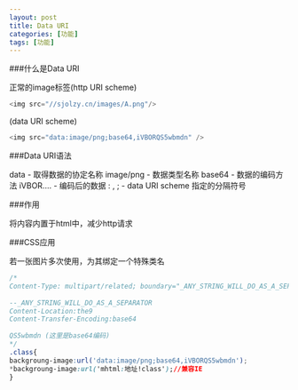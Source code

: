 ```yaml
---
layout: post
title: Data URI
categories: [功能]
tags: [功能]
---
```


###什么是Data URI

正常的image标签(http URI scheme)
```js
<img src="//sjolzy.cn/images/A.png"/>
```
(data URI scheme)
```js
<img src="data:image/png;base64,iVBORQS5wbmdn" />
```

###Data URI语法

data - 取得数据的协定名称
image/png - 数据类型名称
base64 - 数据的编码方法
iVBOR.... - 编码后的数据
\: , ; - data URI scheme 指定的分隔符号

###作用

将内容内置于html中，减少http请求


###CSS应用

若一张图片多次使用，为其绑定一个特殊类名
```css
/*
Content-Type: multipart/related; boundary="_ANY_STRING_WILL_DO_AS_A_SEPARATOR"
 
--_ANY_STRING_WILL_DO_AS_A_SEPARATOR
Content-Location:the9
Content-Transfer-Encoding:base64
 
QS5wbmdn (这里是base64编码)
*/
.class{
backgroung-image:url('data:image/png;base64,iVBORQS5wbmdn');
*backgroung-image:url('mhtml:地址!class');//兼容IE
}
```



